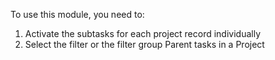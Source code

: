 To use this module, you need to:

1.  Activate the subtasks for each project record individually
2.  Select the filter or the filter group Parent tasks in a Project

